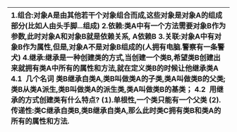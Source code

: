 |  |
| :--- |


|  |
| :--- |


| 1.组合:对象A是由其他若干个对象组合而成,这些对象是对象A的组成部分\(比如人由头手脚...组成\) 2.依赖:类A中有一个方法需要对象B作为参数,此时对象A和对象B就是依赖关系, A依赖B 3.关联:对象A中有对象B作为属性,但是,对象A不是对象B组成的\(人拥有电脑.警察有一条警犬\) 4.继承:继承是一种创建类的方式,当创建一个类B,希望类B创建出来就拥有类A中所有的属性和方法,就在定义类B的时候让他继承类A 4.1  几个名词 类B继承自类A,类B叫做类A的子类,类A叫做类B的父类; 类B从类A派生,类B叫做类A的派生类,类A叫做类B的基类； 4.2  用继承的方式创建类有什么特点? \(1\).单根性,一个类只能有一个父类 \(2\).传递性:类C继承自类B,类B继承自类A,那么此时类C拥有类B和类A的所有的属性和方法. |
| :--- |




